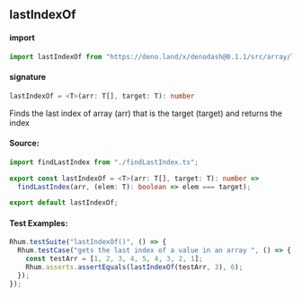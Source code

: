 
## lastIndexOf

#### import
```typescript
import lastIndexOf from "https://deno.land/x/denodash@0.1.1/src/array/lastIndexOf.ts"
```

#### signature
```typescript
lastIndexOf = <T>(arr: T[], target: T): number
```

Finds the last index of array (arr) that is the target (target) and returns the index

#### Source:

```typescript
import findLastIndex from "./findLastIndex.ts";

export const lastIndexOf = <T>(arr: T[], target: T): number =>
  findLastIndex(arr, (elem: T): boolean => elem === target);

export default lastIndexOf;

```

#### Test Examples: 

```typescript
Rhum.testSuite("lastIndexOf()", () => {
  Rhum.testCase("gets the last index of a value in an array ", () => {
    const testArr = [1, 2, 3, 4, 5, 4, 3, 2, 1];
    Rhum.asserts.assertEquals(lastIndexOf(testArr, 3), 6);
  });
});
```

  